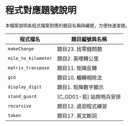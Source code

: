 # 程式對應題號說明

本檔案說明各程式檔案對應的題目名稱與編號，方便快速查閱。

| 程式檔名           | 題目編號與名稱         |
|--------------------|-----------------------|
| `makeChange`       | 題目23. 找零錢問題    |
| `mile_to_kilometer`| 題目2. 英哩轉公里     |
| `matrix_transpose` | 題目11. 矩陣反轉      |
| `gcd`              | 題目10. 輾轉相除法    |   
| `display_digit`    | 題目1. 矩陣數字顯示    |
| `stand_guard`      | [C_GD01-易] 站崗哨兵安排  |
| `recursive`        | 題目12. 遞迴程式練習      |
| `token`            | 題目17. 英文斷詞       |

